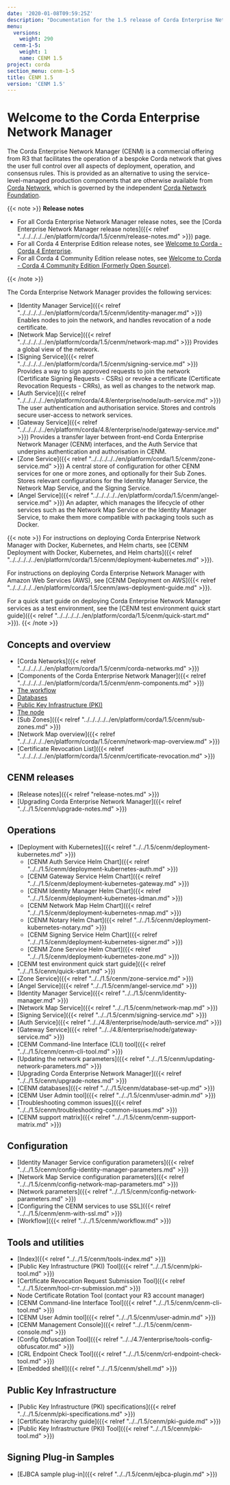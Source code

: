 ```yaml
---
date: '2020-01-08T09:59:25Z'
description: "Documentation for the 1.5 release of Corda Enterprise Network Manager (CENM)"
menu:
  versions:
    weight: 290
  cenm-1-5:
    weight: 1
    name: CENM 1.5
project: corda
section_menu: cenm-1-5
title: CENM 1.5
version: 'CENM 1.5'
---
```



# Welcome to the Corda Enterprise Network Manager

The Corda Enterprise Network Manager (CENM) is a commercial offering from R3 that facilitates the operation of a bespoke
Corda network that gives the user full control over all aspects of deployment, operation, and consensus rules.
This is provided as an alternative to using the service-level-managed production components
that are otherwise available from [Corda Network](https://corda.network), which is governed by the independent
[Corda Network Foundation](https://corda.network/).

{{< note >}}
**Release notes**

* For all Corda Enterprise Network Manager release notes, see the [Corda Enterprise Network Manager release notes]({{< relref "../../../../../en/platform/corda/1.5/cenm/release-notes.md" >}}) page.
* For all Corda 4 Enterprise Edition release notes, see [Welcome to Corda - Corda 4 Enterprise](../../../../../en/platform/corda.html#corda-4-enterprise).
* For all Corda 4 Community Edition release notes, see [Welcome to Corda - Corda 4 Community Edition (Formerly Open Source)](../../../../../en/platform/corda.html#corda-4-community-edition-formerly-open-source).

{{< /note >}}

The Corda Enterprise Network Manager provides the following services:

* [Identity Manager Service]({{< relref "../../../../../en/platform/corda/1.5/cenm/identity-manager.md" >}}) Enables nodes to join the network, and handles revocation of a node certificate.
* [Network Map Service]({{< relref "../../../../../en/platform/corda/1.5/cenm/network-map.md" >}}) Provides a global view of the network.
* [Signing Service]({{< relref "../../../../../en/platform/corda/1.5/cenm/signing-service.md" >}}) Provides a way to sign approved requests to join the network (Certificate Signing Requests - CSRs) or revoke a certificate (Certificate Revocation Requests - CRRs), as well as changes to the network map.
* [Auth Service]({{< relref "../../../../../en/platform/corda/4.8/enterprise/node/auth-service.md" >}}) The user authentication and authorisation service. Stores and controls secure user-access to network services.
* [Gateway Service]({{< relref "../../../../../en/platform/corda/4.8/enterprise/node/gateway-service.md" >}}) Provides a transfer layer between front-end Corda Enterprise Network Manager (CENM) interfaces, and the Auth Service that underpins authentication and authorisation in CENM.
* [Zone Service]({{< relref "../../../../../en/platform/corda/1.5/cenm/zone-service.md" >}}) A central store of configuration for other CENM services for one or more zones, and optionally for their Sub Zones. Stores relevant configurations for the Identity Manager Service, the Network Map Service, and the Signing Service.
* [Angel Service]({{< relref "../../../../../en/platform/corda/1.5/cenm/angel-service.md" >}}) An adapter, which manages the lifecycle of other services such as the Network Map Service or the Identity Manager Service, to make them more compatible with packaging tools such as Docker.

{{< note >}}
For instructions on deploying Corda Enterprise Network Manager with Docker, Kubernetes, and Helm charts, see [CENM Deployment with Docker, Kubernetes, and Helm charts]({{< relref "../../../../../en/platform/corda/1.5/cenm/deployment-kubernetes.md" >}}).

For instructions on deploying Corda Enterprise Network Manager with Amazon Web Services (AWS), see [CENM Deployment on AWS]({{< relref "../../../../../en/platform/corda/1.5/cenm/aws-deployment-guide.md" >}}).

For a quick start guide on deploying Corda Enterprise Network Manager services as a test environment, see the [CENM test environment quick start guide]({{< relref "../../../../../en/platform/corda/1.5/cenm/quick-start.md" >}}).
{{< /note >}}

## Concepts and overview

* [Corda Networks]({{< relref "../../../../../en/platform/corda/1.5/cenm/corda-networks.md" >}})
* [Components of the Corda Enterprise Network Manager]({{< relref "../../../../../en/platform/corda/1.5/cenm/enm-components.md" >}})
* [The workflow](../../../../../en/platform/corda/1.5/cenm/enm-components.html#the-workflow)
* [Databases](../../../../../en/platform/corda/1.5/cenm/enm-components.html#databases)
* [Public Key Infrastructure (PKI)](../../../../../en/platform/corda/1.5/cenm/enm-components.html#public-key-infrastructure-pki)
* [The node](../../../../../en/platform/corda/1.5/cenm/enm-components.html#the-node)
* [Sub Zones]({{< relref "../../../../../en/platform/corda/1.5/cenm/sub-zones.md" >}})
* [Network Map overview]({{< relref "../../../../../en/platform/corda/1.5/cenm/network-map-overview.md" >}})
* [Certificate Revocation List]({{< relref "../../../../../en/platform/corda/1.5/cenm/certificate-revocation.md" >}})

## CENM releases
* [Release notes]({{< relref "release-notes.md" >}})
* [Upgrading Corda Enterprise Network Manager]({{< relref "../../1.5/cenm/upgrade-notes.md" >}})

## Operations

* [Deployment with Kubernetes]({{< relref "../../1.5/cenm/deployment-kubernetes.md" >}})
  * [CENM Auth Service Helm Chart]({{< relref "../../1.5/cenm/deployment-kubernetes-auth.md" >}})
  * [CENM Gateway Service Helm Chart]({{< relref "../../1.5/cenm/deployment-kubernetes-gateway.md" >}})
  * [CENM Identity Manager Helm Chart]({{< relref "../../1.5/cenm/deployment-kubernetes-idman.md" >}})
  * [CENM Network Map Helm Chart]({{< relref "../../1.5/cenm/deployment-kubernetes-nmap.md" >}})
  * [CENM Notary Helm Chart]({{< relref "../../1.5/cenm/deployment-kubernetes-notary.md" >}})
  * [CENM Signing Service Helm Chart]({{< relref "../../1.5/cenm/deployment-kubernetes-signer.md" >}})
  * [CENM Zone Service Helm Chart]({{< relref "../../1.5/cenm/deployment-kubernetes-zone.md" >}})
* [CENM test environment quick start guide]({{< relref "../../1.5/cenm/quick-start.md" >}})
* [Zone Service]({{< relref "../../1.5/cenm/zone-service.md" >}})
* [Angel Service]({{< relref "../../1.5/cenm/angel-service.md" >}})
* [Identity Manager Service]({{< relref "../../1.5/cenm/identity-manager.md" >}})
* [Network Map Service]({{< relref "../../1.5/cenm/network-map.md" >}})
* [Signing Service]({{< relref "../../1.5/cenm/signing-service.md" >}})
* [Auth Service]({{< relref "../../4.8/enterprise/node/auth-service.md" >}})
* [Gateway Service]({{< relref "../../4.8/enterprise/node/gateway-service.md" >}})
* [CENM Command-line Interface (CLI) tool]({{< relref "../../1.5/cenm/cenm-cli-tool.md" >}})
* [Updating the network parameters]({{< relref "../../1.5/cenm/updating-network-parameters.md" >}})
* [Upgrading Corda Enterprise Network Manager]({{< relref "../../1.5/cenm/upgrade-notes.md" >}})
* [CENM databases]({{< relref "../../1.5/cenm/database-set-up.md" >}})
* [CENM User Admin tool]({{< relref "../../1.5/cenm/user-admin.md" >}})
* [Troubleshooting common issues]({{< relref "../../1.5/cenm/troubleshooting-common-issues.md" >}})
* [CENM support matrix]({{< relref "../../1.5/cenm/cenm-support-matrix.md" >}})

## Configuration

* [Identity Manager Service configuration parameters]({{< relref "../../1.5/cenm/config-identity-manager-parameters.md" >}})
* [Network Map Service configuration parameters]({{< relref "../../1.5/cenm/config-network-map-parameters.md" >}})
* [Network parameters]({{< relref "../../1.5/cenm/config-network-parameters.md" >}})
* [Configuring the CENM services to use SSL]({{< relref "../../1.5/cenm/enm-with-ssl.md" >}})
* [Workflow]({{< relref "../../1.5/cenm/workflow.md" >}})

## Tools and utilities

* [Index]({{< relref "../../1.5/cenm/tools-index.md" >}})
* [Public Key Infrastructure (PKI) Tool]({{< relref "../../1.5/cenm/pki-tool.md" >}})
* [Certificate Revocation Request Submission Tool]({{< relref "../../1.5/cenm/tool-crr-submission.md" >}})
* Node Certificate Rotation Tool (contact your R3 account manager)
* [CENM Command-line Interface Tool]({{< relref "../../1.5/cenm/cenm-cli-tool.md" >}})
* [CENM User Admin tool]({{< relref "../../1.5/cenm/user-admin.md" >}})
* [CENM Management Console]({{< relref "../../1.5/cenm/cenm-console.md" >}})
* [Config Obfuscation Tool]({{< relref "../../4.7/enterprise/tools-config-obfuscator.md" >}})
* [CRL Endpoint Check Tool]({{< relref "../../1.5/cenm/crl-endpoint-check-tool.md" >}})
* [Embedded shell]({{< relref "../../1.5/cenm/shell.md" >}})

## Public Key Infrastructure

* [Public Key Infrastructure (PKI) specifications]({{< relref "../../1.5/cenm/pki-specifications.md" >}})
* [Certificate hierarchy guide]({{< relref "../../1.5/cenm/pki-guide.md" >}})
* [Public Key Infrastructure (PKI) Tool]({{< relref "../../1.5/cenm/pki-tool.md" >}})

## Signing Plug-in Samples

* [EJBCA sample plug-in]({{< relref "../../1.5/cenm/ejbca-plugin.md" >}})
